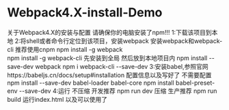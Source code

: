 # Webpack4.X-install-Demo
关于Webpack4.X的安装与配置 
请确保你的电脑安装了npm!!!
1:下载该项目到本地
2:将shell或者命令行定位到该项目，安装webpack
  安装webpack和webpack-cli 推荐使用cnpm
  npm install -g webpack	
  npm install -g webpack-cli
  先安装到全局 然后放到本地项目内
  npm install --save-dev webpack
  npm i webpack-cli --save-dev
3:安装babel,参照官网https://babeljs.cn/docs/setup#installation
  配置信息以及写好了 不需要配置
  npm install --save-dev babel-loader babel-core
  npm install babel-preset-env --save-dev
4:运行
  不压缩 开发推荐
  npm run dev
  压缩 生产推荐
  npm run build
  运行index.html 以及可以使用了
